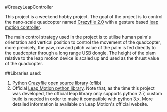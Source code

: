 #CreazyLeapController

This project is a weekend hobby project. The goal of the project is to control the nano-scale quadcopter named
[Crazyflie 2.0](https://www.bitcraze.io/crazyflie-2/) with a gesture based [leap motion controller](https://www.leapmotion.com/).

The main control strategy used in the project is to utilise human palm's orientation and vertical position to control the movement of the
quadcopter, more precisely, the yaw, row and pitch value of the palm is fed directly to the quadcopter through a long range  USB dongle. The
height of the plam relative to the leap motion device is scaled up and used as the thrust value of the quadcopter.

##Libraries used:
1. Python [Crazyflie open source library](https://github.com/bitcraze/crazyflie-lib-python) (cflib)
2. Official [Leap Motion python library](https://developer.leapmotion.com/v2). Note that, as the time this project was developed, the official leap library only supports python 2.7,
custom build is needed in order to make it compatible with python 3.x. More detailed information is available on Leap Motion's official website.